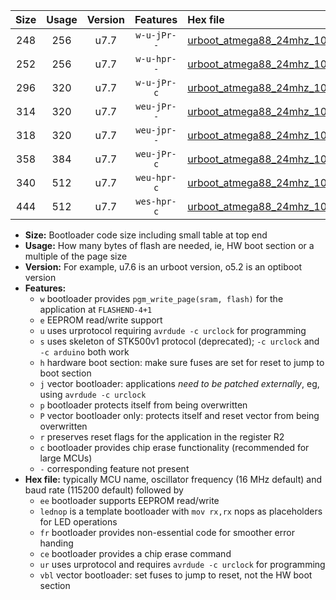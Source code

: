 |Size|Usage|Version|Features|Hex file|
|:-:|:-:|:-:|:-:|:--|
|248|256|u7.7|`w-u-jPr--`|[urboot_atmega88_24mhz_1000000bps_lednop_ur_vbl.hex](https://raw.githubusercontent.com/stefanrueger/urboot.hex/main/mcus/atmega88/fcpu_24mhz/1000000_bps/urboot_atmega88_24mhz_1000000bps_lednop_ur_vbl.hex)|
|252|256|u7.7|`w-u-hpr--`|[urboot_atmega88_24mhz_1000000bps_lednop_fr_ur.hex](https://raw.githubusercontent.com/stefanrueger/urboot.hex/main/mcus/atmega88/fcpu_24mhz/1000000_bps/urboot_atmega88_24mhz_1000000bps_lednop_fr_ur.hex)|
|296|320|u7.7|`w-u-jPr-c`|[urboot_atmega88_24mhz_1000000bps_lednop_fr_ce_ur_vbl.hex](https://raw.githubusercontent.com/stefanrueger/urboot.hex/main/mcus/atmega88/fcpu_24mhz/1000000_bps/urboot_atmega88_24mhz_1000000bps_lednop_fr_ce_ur_vbl.hex)|
|314|320|u7.7|`weu-jPr--`|[urboot_atmega88_24mhz_1000000bps_ee_lednop_ur_vbl.hex](https://raw.githubusercontent.com/stefanrueger/urboot.hex/main/mcus/atmega88/fcpu_24mhz/1000000_bps/urboot_atmega88_24mhz_1000000bps_ee_lednop_ur_vbl.hex)|
|318|320|u7.7|`weu-jpr--`|[urboot_atmega88_24mhz_1000000bps_ee_lednop_fr_ur_vbl.hex](https://raw.githubusercontent.com/stefanrueger/urboot.hex/main/mcus/atmega88/fcpu_24mhz/1000000_bps/urboot_atmega88_24mhz_1000000bps_ee_lednop_fr_ur_vbl.hex)|
|358|384|u7.7|`weu-jPr-c`|[urboot_atmega88_24mhz_1000000bps_ee_lednop_fr_ce_ur_vbl.hex](https://raw.githubusercontent.com/stefanrueger/urboot.hex/main/mcus/atmega88/fcpu_24mhz/1000000_bps/urboot_atmega88_24mhz_1000000bps_ee_lednop_fr_ce_ur_vbl.hex)|
|340|512|u7.7|`weu-hpr-c`|[urboot_atmega88_24mhz_1000000bps_ee_lednop_fr_ce_ur.hex](https://raw.githubusercontent.com/stefanrueger/urboot.hex/main/mcus/atmega88/fcpu_24mhz/1000000_bps/urboot_atmega88_24mhz_1000000bps_ee_lednop_fr_ce_ur.hex)|
|444|512|u7.7|`wes-hpr-c`|[urboot_atmega88_24mhz_1000000bps_ee_lednop_fr_ce.hex](https://raw.githubusercontent.com/stefanrueger/urboot.hex/main/mcus/atmega88/fcpu_24mhz/1000000_bps/urboot_atmega88_24mhz_1000000bps_ee_lednop_fr_ce.hex)|

- **Size:** Bootloader code size including small table at top end
- **Usage:** How many bytes of flash are needed, ie, HW boot section or a multiple of the page size
- **Version:** For example, u7.6 is an urboot version, o5.2 is an optiboot version
- **Features:**
  + `w` bootloader provides `pgm_write_page(sram, flash)` for the application at `FLASHEND-4+1`
  + `e` EEPROM read/write support
  + `u` uses urprotocol requiring `avrdude -c urclock` for programming
  + `s` uses skeleton of STK500v1 protocol (deprecated); `-c urclock` and `-c arduino` both work
  + `h` hardware boot section: make sure fuses are set for reset to jump to boot section
  + `j` vector bootloader: applications *need to be patched externally*, eg, using `avrdude -c urclock`
  + `p` bootloader protects itself from being overwritten
  + `P` vector bootloader only: protects itself and reset vector from being overwritten
  + `r` preserves reset flags for the application in the register R2
  + `c` bootloader provides chip erase functionality (recommended for large MCUs)
  + `-` corresponding feature not present
- **Hex file:** typically MCU name, oscillator frequency (16 MHz default) and baud rate (115200 default) followed by
  + `ee` bootloader supports EEPROM read/write
  + `lednop` is a template bootloader with `mov rx,rx` nops as placeholders for LED operations
  + `fr` bootloader provides non-essential code for smoother error handing
  + `ce` bootloader provides a chip erase command
  + `ur` uses urprotocol and requires `avrdude -c urclock` for programming
  + `vbl` vector bootloader: set fuses to jump to reset, not the HW boot section
